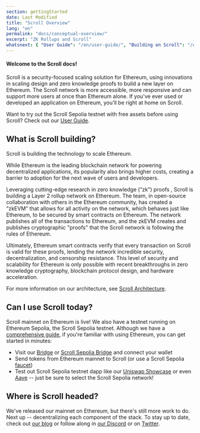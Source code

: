 ```yaml
---
section: gettingStarted
date: Last Modified
title: "Scroll Overview"
lang: "en"
permalink: "docs/conceptual-overview/"
excerpt: "ZK Rollups and Scroll"
whatsnext: { "User Guide": "/en/user-guide/", "Building on Scroll": "/en/developers/" }
---
```


#### Welcome to the Scroll docs!

Scroll is a security-focused scaling solution for Ethereum, using innovations in scaling design and zero knowledge proofs to build a new layer on Ethereum. The Scroll network is more accessible, more responsive and can support more users at once than Ethereum alone. If you've ever used or developed an application on Ethereum, you'll be right at home on Scroll.

Want to try out the Scroll Sepolia testnet with free assets before using Scroll? Check out our [User Guide](/user-guide/).

## What is Scroll building?

Scroll is building the technology to scale Ethereum.

While Ethereum is the leading blockchain network for powering decentralized applications, its popularity also brings higher costs, creating a barrier to adoption for the next wave of users and developers.

Leveraging cutting-edge research in zero knowledge (”zk”) proofs , Scroll is building a Layer 2 rollup network on Ethereum. The team, in open-source collaboration with others in the Ethereum community, has created a “zkEVM” that allows for all activity on the network, which behaves just like Ethereum, to be secured by smart contracts _on_ Ethereum. The network publishes all of the transactions to Ethereum, and the zkEVM creates and publishes cryptographic "proofs" that the Scroll network is following the rules of Ethereum.

Ultimately, Ethereum smart contracts verify that every transaction on Scroll is valid for these proofs, lending the network incredible security, decentralization, and censorship resistance. This level of security and scalability for Ethereum is only possible with recent breakthroughs in zero knowledge cryptography, blockchain protocol design, and hardware acceleration.

<!-- TODO: Confirm Architecture page exists -->

For more information on our architecture, see [Scroll Architecture](/technology/).

## Can I use Scroll today?

Scroll mainnet on Ethereum is live! We also have a testnet running on Ethereum Sepolia, the Scroll Sepolia testnet. Although we have a [comprehensive guide](/user-guide/), if you're familiar with using Ethereum, you can get started in minutes:

- Visit our [Bridge](https://scroll.io/bridge) or [Scroll Sepolia Bridge](https://sepolia.scroll.io/bridge) and connect your wallet
- Send tokens from Ethereum mainnet to Scroll (or use a Scroll Sepolia [faucet](/user-guide/faucet))
- Test out Scroll Sepolia testnet dapp like our [Uniswap Showcase](http://uniswap-showcase.sepolia.scroll.xyz/) or even [Aave](https://app.aave.com/) -- just be sure to select the Scroll Sepolia network!

## Where is Scroll headed?

We've released our mainnet on Ethereum, but there's still more work to do. Next up -- decentralizing each component of the stack. To stay up to date, check out [our blog](https://scroll.io/blog) or follow along in [our Discord](https://discord.gg/scroll) or on [Twitter](https://twitter.com/scroll_zkp).
